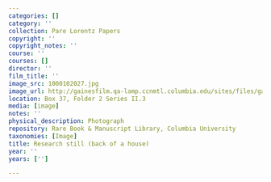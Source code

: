 ```yaml
---
categories: []
category: ''
collection: Pare Lorentz Papers
copyright: ''
copyright_notes: ''
course: ''
courses: []
director: ''
film_title: ''
image_src: 1000102027.jpg
image_url: http://gainesfilm.qa-lamp.ccnmtl.columbia.edu/sites/files/gainesfilm/images/1000102027.jpg
location: Box 37, Folder 2 Series II.3
media: [image]
notes: ''
physical_description: Photograph
repository: Rare Book & Manuscript Library, Columbia University
taxonomies: [Image]
title: Research still (back of a house)
year: ''
years: ['']

---
```

